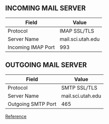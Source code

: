 ## INCOMING MAIL SERVER
| Field              | Value             |
|--------------------|-------------------|
| Protocol           | IMAP SSL/TLS      |
| Server Name        | mail.sci.utah.edu |
| Incoming IMAP Port | 993               |

## OUTGOING MAIL SERVER
| Field              | Value             |
|--------------------|-------------------|
| Protocol           | SMTP SSL/TLS      |
| Server Name        | mail.sci.utah.edu |
| Outgoing SMTP Port | 465               |

[Reference](https://internal.sci.utah.edu/general-email-setup)